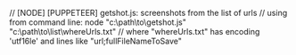 // [NODE] [PUPPETEER] getshot.js: screenshots from the list of urls
// using from command line: node "c:\path\to\getshot.js" "c:\path\to\list\whereUrls.txt"
// where "whereUrls.txt" has encoding 'utf16le' and lines like "url;fullFileNameToSave"
